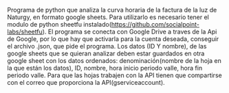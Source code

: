 Programa de python que analiza la curva horaria de la factura de la luz de Naturgy, en formato google sheets.
Para utilizarlo es necesario tener el modulo de python sheetfu instalado(https://github.com/socialpoint-labs/sheetfu).
El programa se conecta con Google Drive a traves de la Api de Google, por lo que hay que activarla para la cuenta deseada, conseguir el 
archivo .json, que pide el programa.
Los datos (ID Y nombre), de las google sheets que se quieran analizar deben estar guardados en otra google sheet con los datos ordenados:
denominación(nombre de la hoja en la que están los datos), ID, nombre, hora inicio periodo valle, hora fin periodo valle.
Para que las hojas trabajen con la API tienen que compartirse con el correo que proporciona la API(gserviceaccount).
